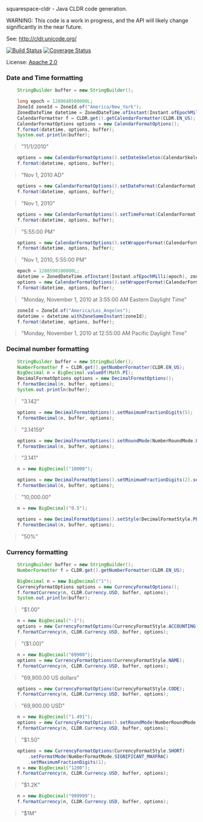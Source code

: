 
squarespace-cldr - Java CLDR code generation.

WARNING: This code is a work in progress, and the API will likely change
significantly in the near future.

See: http://cldr.unicode.org/

[![Build Status](https://travis-ci.org/Squarespace/cldr.svg?branch=master)](https://travis-ci.org/Squarespace/cldr)
[![Coverage Status](https://coveralls.io/repos/github/Squarespace/cldr/badge.svg)](https://coveralls.io/github/Squarespace/cldr)

License: [Apache 2.0](LICENSE)


### Date and Time formatting

```java
    StringBuilder buffer = new StringBuilder();

    long epoch = 1288648500000L;
    ZoneId zoneId = ZoneId.of("America/New_York");
    ZonedDateTime datetime = ZonedDateTime.ofInstant(Instant.ofEpochMilli(epoch), zoneId);
    CalendarFormatter f = CLDR.get().getCalendarFormatter(CLDR.EN_US);
    CalendarFormatOptions options = new CalendarFormatOptions();
    f.format(datetime, options, buffer);
    System.out.println(buffer);
```

> "11/1/2010"

```java
    options = new CalendarFormatOptions().setDateSkeleton(CalendarSkeleton.GyMMMd);
    f.format(datetime, options, buffer);
```

> "Nov 1, 2010 AD"

```java
    options = new CalendarFormatOptions().setDateFormat(CalendarFormat.MEDIUM);
    f.format(datetime, options, buffer);
```

> "Nov 1, 2010"

```java
    options = new CalendarFormatOptions().setTimeFormat(CalendarFormat.MEDIUM);
    f.format(datetime, options, buffer);
```

> "5:55:00 PM"

```java
    options = new CalendarFormatOptions().setWrapperFormat(CalendarFormat.MEDIUM);
    f.format(datetime, options, buffer);
```

> "Nov 1, 2010, 5:55:00 PM"

```java
    epoch = 1288598100000L;
    datetime = ZonedDateTime.ofInstant(Instant.ofEpochMilli(epoch), zoneId);
    options = new CalendarFormatOptions().setWrapperFormat(CalendarFormat.FULL);
    f.format(datetime, options, buffer);
```

> "Monday, November 1, 2010 at 3:55:00 AM Eastern Daylight Time"

```java
    zoneId = ZoneId.of("America/Los_Angeles");
    datetime = datetime.withZoneSameInstant(zoneId);
    f.format(datetime, options, buffer);
```

> "Monday, November 1, 2010 at 12:55:00 AM Pacific Daylight Time"

### Decimal number formatting

```java
    StringBuilder buffer = new StringBuilder();
    NumberFormatter f = CLDR.get().getNumberFormatter(CLDR.EN_US);
    BigDecimal n = BigDecimal.valueOf(Math.PI);
    DecimalFormatOptions options = new DecimalFormatOptions();
    f.formatDecimal(n, buffer, options);
    System.out.println(buffer);
```

> "3.142"

```java
    options = new DecimalFormatOptions().setMaximumFractionDigits(5);
    f.formatDecimal(n, buffer, options);
```

> "3.14159"

```java
    options = new DecimalFormatOptions().setRoundMode(NumberRoundMode.FLOOR);
    f.formatDecimal(n, buffer, options);
```

> "3.141"

```java
    n = new BigDecimal("10000");

    options = new DecimalFormatOptions().setMinimumFractionDigits(2).setGrouping(true);
    f.formatDecimal(n, buffer, options);
```

> "10,000.00"

```java
    n = new BigDecimal("0.5");

    options = new DecimalFormatOptions().setStyle(DecimalFormatStyle.PERCENT);
    f.formatDecimal(n, buffer, options);
```

> "50%"


### Currency formatting

```java
    StringBuilder buffer = new StringBuilder();
    NumberFormatter f = CLDR.get().getNumberFormatter(CLDR.EN_US);

    BigDecimal n = new BigDecimal("1");
    CurrencyFormatOptions options = new CurrencyFormatOptions();
    f.formatCurrency(n, CLDR.Currency.USD, buffer, options);
    System.out.println(buffer);
```

> "$1.00"

```java
    n = new BigDecimal("-1");
    options = new CurrencyFormatOptions(CurrencyFormatStyle.ACCOUNTING);
    f.formatCurrency(n, CLDR.Currency.USD, buffer, options);
```

> "($1.00)"

```java
    n = new BigDecimal("69900");
    options = new CurrencyFormatOptions(CurrencyFormatStyle.NAME);
    f.formatCurrency(n, CLDR.Currency.USD, buffer, options);
```

> "69,900.00 US dollars"

```java
    options = new CurrencyFormatOptions(CurrencyFormatStyle.CODE);
    f.formatCurrency(n, CLDR.Currency.USD, buffer, options);
```

> "69,900.00 USD"

```java
    n = new BigDecimal("1.491");
    options = new CurrencyFormatOptions().setRoundMode(NumberRoundMode.CEIL);
    f.formatCurrency(n, CLDR.Currency.USD, buffer, options);
```

> "$1.50"

```java
    options = new CurrencyFormatOptions(CurrencyFormatStyle.SHORT)
        .setFormatMode(NumberFormatMode.SIGNIFICANT_MAXFRAC)
        .setMaximumFractionDigits(1);
    n = new BigDecimal("1200");
    f.formatCurrency(n, CLDR.Currency.USD, buffer, options);
```

> "$1.2K"

```java
    n = new BigDecimal("999999");
    f.formatCurrency(n, CLDR.Currency.USD, buffer, options);
```

> "$1M"
